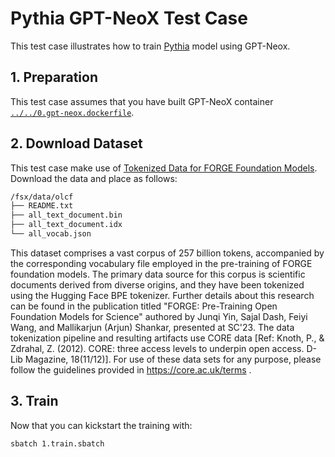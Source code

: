 
# Pythia GPT-NeoX Test Case <!-- omit in toc -->

This test case illustrates how to train [Pythia](https://arxiv.org/abs/2304.01373) model using GPT-Neox. 

## 1. Preparation

This test case assumes that you have built GPT-NeoX container [`../../0.gpt-neox.dockerfile`](https://github.com/aws-samples/awsome-distributed-training/tree/main/3.test_cases/15.gpt-neox).

## 2. Download Dataset 

This test case make use of [Tokenized Data for FORGE Foundation Models](https://doi.ccs.ornl.gov/ui/doi/453). Download the data and place as follows:

```bash
/fsx/data/olcf
├── README.txt
├── all_text_document.bin
├── all_text_document.idx
└── all_vocab.json
```

This dataset comprises a vast corpus of 257 billion tokens, accompanied by the corresponding vocabulary file employed in the pre-training of FORGE foundation models. The primary data source for this corpus is scientific documents derived from diverse origins, and they have been tokenized using the Hugging Face BPE tokenizer. Further details about this research can be found in the publication titled "FORGE: Pre-Training Open Foundation Models for Science" authored by Junqi Yin, Sajal Dash, Feiyi Wang, and Mallikarjun (Arjun) Shankar, presented at SC'23. The data tokenization pipeline and resulting artifacts use CORE data [Ref: Knoth, P., & Zdrahal, Z. (2012). CORE: three access levels to underpin open access. D-Lib Magazine, 18(11/12)]. For use of these data sets for any purpose, please follow the guidelines provided in https://core.ac.uk/terms .

## 3. Train 

Now that you can kickstart the training with:

```bash
sbatch 1.train.sbatch
```

